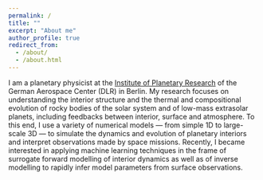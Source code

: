 ```yaml
---
permalink: /
title: ""
excerpt: "About me"
author_profile: true
redirect_from: 
  - /about/
  - /about.html
---
```


I am a planetary physicist at the [Institute of Planetary Research](https://www.dlr.de/pf/en/) of the German Aerospace Center (DLR) in Berlin. My research focuses on understanding the interior structure and the thermal and compositional evolution of rocky bodies of the solar system and of low-mass extrasolar planets, including feedbacks between interior, surface and atmosphere. To this end, I use a variety of numerical models — from simple 1D to large-scale 3D — to simulate the dynamics and evolution of planetary interiors and interpret observations made by space missions. Recently, I became interested in applying machine learning techniques in the frame of surrogate forward modelling of interior dynamics as well as of inverse modelling to rapidly infer model parameters from surface observations.  

